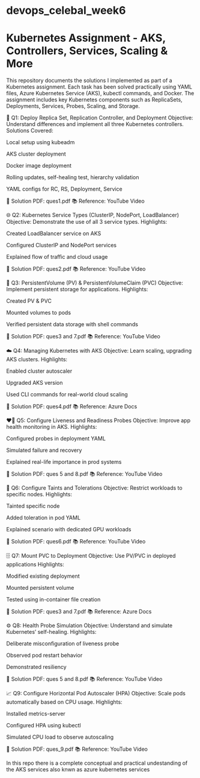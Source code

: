 # devops_celebal_week6
# Kubernetes Assignment - AKS, Controllers, Services, Scaling & More
This repository documents the solutions I implemented as part of a Kubernetes assignment. Each task has been solved practically using YAML files, Azure Kubernetes Service (AKS), kubectl commands, and Docker. The assignment includes key Kubernetes components such as ReplicaSets, Deployments, Services, Probes, Scaling, and Storage.

🔧 Q1: Deploy Replica Set, Replication Controller, and Deployment
Objective: Understand differences and implement all three Kubernetes controllers.
Solutions Covered:

Local setup using kubeadm

AKS cluster deployment

Docker image deployment

Rolling updates, self-healing test, hierarchy validation

YAML configs for RC, RS, Deployment, Service

📄 Solution PDF: ques1.pdf
📚 Reference: YouTube Video

🌐 Q2: Kubernetes Service Types (ClusterIP, NodePort, LoadBalancer)
Objective: Demonstrate the use of all 3 service types.
Highlights:

Created LoadBalancer service on AKS

Configured ClusterIP and NodePort services

Explained flow of traffic and cloud usage

📄 Solution PDF: ques2.pdf
📚 Reference: YouTube Video

💾 Q3: PersistentVolume (PV) & PersistentVolumeClaim (PVC)
Objective: Implement persistent storage for applications.
Highlights:

Created PV & PVC

Mounted volumes to pods

Verified persistent data storage with shell commands

📄 Solution PDF: ques3 and 7.pdf
📚 Reference: YouTube Video

☁️ Q4: Managing Kubernetes with AKS
Objective: Learn scaling, upgrading AKS clusters.
Highlights:

Enabled cluster autoscaler

Upgraded AKS version

Used CLI commands for real-world cloud scaling

📄 Solution PDF: ques4.pdf
📚 Reference: Azure Docs

❤️‍🔥 Q5: Configure Liveness and Readiness Probes
Objective: Improve app health monitoring in AKS.
Highlights:

Configured probes in deployment YAML

Simulated failure and recovery

Explained real-life importance in prod systems

📄 Solution PDF: ques 5 and 8.pdf
📚 Reference: YouTube Video

🧭 Q6: Configure Taints and Tolerations
Objective: Restrict workloads to specific nodes.
Highlights:

Tainted specific node

Added toleration in pod YAML

Explained scenario with dedicated GPU workloads

📄 Solution PDF: ques6.pdf
📚 Reference: YouTube Video

🗄️ Q7: Mount PVC to Deployment
Objective: Use PV/PVC in deployed applications
Highlights:

Modified existing deployment

Mounted persistent volume

Tested using in-container file creation

📄 Solution PDF: ques3 and 7.pdf
📚 Reference: Azure Docs

⚙️ Q8: Health Probe Simulation
Objective: Understand and simulate Kubernetes’ self-healing.
Highlights:

Deliberate misconfiguration of liveness probe

Observed pod restart behavior

Demonstrated resiliency

📄 Solution PDF: ques 5 and 8.pdf
📚 Reference: YouTube Video

📈 Q9: Configure Horizontal Pod Autoscaler (HPA)
Objective: Scale pods automatically based on CPU usage.
Highlights:

Installed metrics-server

Configured HPA using kubectl

Simulated CPU load to observe autoscaling

📄 Solution PDF: ques_9.pdf
📚 Reference: YouTube Video

In this repo there is a complete conceptual and practical undestanding of the AKS services also knwn as azure kubernetes services
